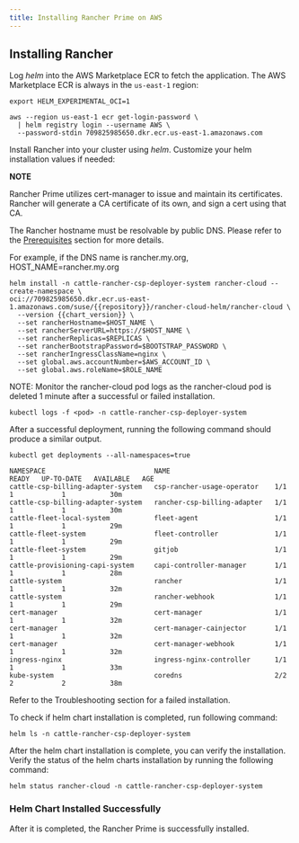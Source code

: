 ```yaml
---
title: Installing Rancher Prime on AWS
---
```


## Installing Rancher  

Log *helm* into the AWS Marketplace ECR to fetch the application. The AWS Marketplace ECR is always in the `us-east-1` region:

```
export HELM_EXPERIMENTAL_OCI=1

aws --region us-east-1 ecr get-login-password \
  | helm registry login --username AWS \
  --password-stdin 709825985650.dkr.ecr.us-east-1.amazonaws.com
```

Install Rancher into your cluster using *helm*. Customize your helm installation values if needed:

**NOTE**

Rancher Prime utilizes cert-manager to issue and maintain its certificates. Rancher will generate a CA certificate of its own, and sign a cert using that CA.

The Rancher hostname must be resolvable by public DNS. Please refer to the [Prerequisites](#prerequisites) section for more details.
 
For example, if the DNS name is rancher.my.org,  HOST_NAME=rancher.my.org

```shell
helm install -n cattle-rancher-csp-deployer-system rancher-cloud --create-namespace \
oci://709825985650.dkr.ecr.us-east-1.amazonaws.com/suse/{{repository}}/rancher-cloud-helm/rancher-cloud \
  --version {{chart_version}} \
  --set rancherHostname=$HOST_NAME \
  --set rancherServerURL=https://$HOST_NAME \
  --set rancherReplicas=$REPLICAS \
  --set rancherBootstrapPassword=$BOOTSTRAP_PASSWORD \
  --set rancherIngressClassName=nginx \
  --set global.aws.accountNumber=$AWS_ACCOUNT_ID \
  --set global.aws.roleName=$ROLE_NAME
```

NOTE: Monitor the rancher-cloud pod logs as the rancher-cloud pod is deleted 1 minute after a successful or failed installation.

```shell
kubectl logs -f <pod> -n cattle-rancher-csp-deployer-system
```

After a successful deployment, running the following command should produce a similar output.

```shell
kubectl get deployments --all-namespaces=true
```

```shell
NAMESPACE                           NAME                          READY   UP-TO-DATE   AVAILABLE   AGE
cattle-csp-billing-adapter-system   csp-rancher-usage-operator    1/1     1            1           30m
cattle-csp-billing-adapter-system   rancher-csp-billing-adapter   1/1     1            1           30m
cattle-fleet-local-system           fleet-agent                   1/1     1            1           29m
cattle-fleet-system                 fleet-controller              1/1     1            1           29m
cattle-fleet-system                 gitjob                        1/1     1            1           29m
cattle-provisioning-capi-system     capi-controller-manager       1/1     1            1           28m
cattle-system                       rancher                       1/1     1            1           32m
cattle-system                       rancher-webhook               1/1     1            1           29m
cert-manager                        cert-manager                  1/1     1            1           32m
cert-manager                        cert-manager-cainjector       1/1     1            1           32m
cert-manager                        cert-manager-webhook          1/1     1            1           32m
ingress-nginx                       ingress-nginx-controller      1/1     1            1           33m
kube-system                         coredns                       2/2     2            2           38m
```

Refer to the <a>Troubleshooting</a> section for a failed installation.

To check if helm chart installation is completed, run following command:

```shell
helm ls -n cattle-rancher-csp-deployer-system
```

After the helm chart installation is complete, you can verify the installation.
Verify the status of the helm charts installation by running the following command:

```shell 
helm status rancher-cloud -n cattle-rancher-csp-deployer-system
```

### Helm Chart Installed Successfully

After it is completed, the Rancher Prime is successfully installed.
